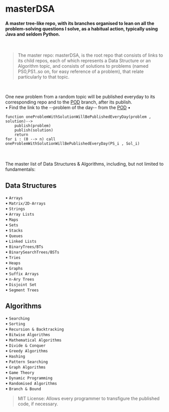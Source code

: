 # **masterDSA**

#### A master tree-like repo, with its branches organised to lean on all the problem-solving questions I solve, as a habitual action, typically using Java and seldom Python.
<br/>

>The master repo: masterDSA, is the root repo that consists of links to its child repos, each of which represents a Data Structure or an Algorithm topic, and consists of solutions to problems (named PS0,PS1..so on, for easy reference of a problem), that relate particularly to that topic. 
<br/>

One new problem from a random topic will be published everyday to its corresponding repo and to the [POD](https://github.com/Sreya-Ravi/masterDSA/tree/pod) branch, after its publish.
<br/> • Find the link to the --problem of the day-- from the [POD](https://github.com/Sreya-Ravi/masterDSA/tree/pod) •

```
function oneProblemWithSolutionWillBePublishedEveryDay(problem , solution)-->
    publish(problem)
    publish(solution)
    return
for i : (0 --> n) call oneProblemWithSolutionWillBePublishedEveryDay(PS_i , Sol_i)
```
<br/>


<!-- This repo includes, but not limited to, the following topics: -->
<br/>
The master list of Data Structures & Algorithms, including, but not limited to fundamentals:

## Data Structures 
• `Arrays` <br/>
• `Matrix/2D-Arrays` <br/>
• `Strings` <br/>
• `Array Lists` <br/>
• `Maps` <br/>
• `Sets` <br/>
• `Stacks` <br/>
• `Queues` <br/>
• `Linked Lists` <br/>
• `BinaryTrees/BTs` <br/>
• `BinarySearchTrees/BSTs` <br/>
• `Tries` <br/>
• `Heaps` <br/>
• `Graphs` <br/> 
• `Suffix Arrays` <br/>
• `n-Ary Trees` <br/>
• `Disjoint Set` <br/>
• `Segment Trees` <br/>

## Algorithms
• `Searching` <br/>
• `Sorting` <br/>
• `Recursion & Backtracking` <br/>
• `Bitwise Algorithms` <br/>
• `Mathematical Algorithms` <br/>
• `Divide & Conquer` <br/>
• `Greedy Algorithms` <br/>
• `Hashing` <br/>
• `Pattern Searching` <br/>
• `Graph Algorithms` <br/>
• `Game Theory` <br/>
• `Dynamic Programming` <br/>
• `Randomised Algorithms` <br/>
• `Branch & Bound` <br/>

> MIT License: Allows every programmer to transfigure the published code, if necessary.



